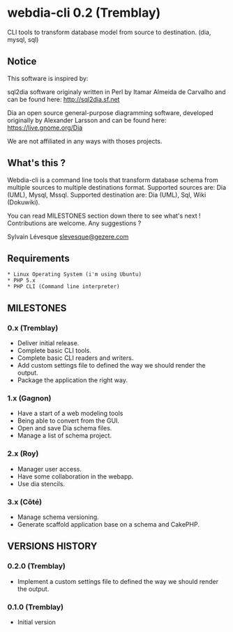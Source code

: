 # webdia-cli 0.2 (Tremblay)

CLI tools to transform database model from source to destination. (dia, mysql, sql)

## Notice

This software is inspired by:

sql2dia software originaly written in Perl by Itamar Almeida de Carvalho
and can be found here: http://sql2dia.sf.net

Dia an open source general-purpose diagramming software, developed
originally by Alexander Larsson and can be found here: https://live.gnome.org/Dia

We are not affiliated in any ways with thoses projects.


## What's this ?

Webdia-cli is a command line tools that transform database schema from multiple sources to multiple destinations format. Supported sources are: Dia (UML), Mysql, Mssql. Supported destination are: Dia (UML), Sql, Wiki (Dokuwiki).

You can read MILESTONES section down there to see what's next ! Contributions are welcome. Any suggestions ?

Sylvain Lévesque <slevesque@gezere.com>


## Requirements

    * Linux Operating System (i'm using Ubuntu)
    * PHP 5.x
    * PHP CLI (Command line interpreter)


## MILESTONES

### 0.x (Tremblay)

  * Deliver initial release.
  * Complete basic CLI tools.
  * Complete basic CLI readers and writers.
  * Add custom settings file to defined the way we should render the output.
  * Package the application the right way.

### 1.x (Gagnon)

  * Have a start of a web modeling tools
  * Being able to convert from the GUI.
  * Open and save Dia schema files.
  * Manage a list of schema project.

### 2.x (Roy)

  * Manager user access.
  * Have some collaboration in the webapp.
  * Use dia stencils.

### 3.x (Côté)

  * Manage schema versioning.
  * Generate scaffold application base on a schema and CakePHP.


## VERSIONS HISTORY

### 0.2.0 (Tremblay)

* Implement a custom settings file to defined the way we should render the output.

### 0.1.0 (Tremblay)

* Initial version
